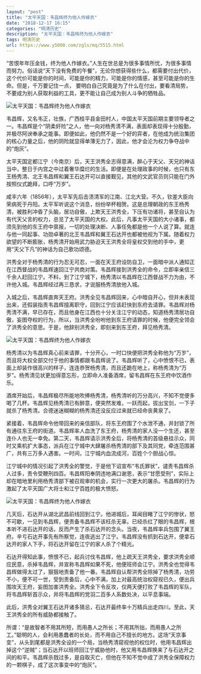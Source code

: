 ```yaml
---
layout: "post"
title: "太平天国：韦昌辉终为他人作嫁衣"
date: "2018-12-17 16:15"
categories: "明清历史"
description: "太平天国：韦昌辉终为他人作嫁衣"
tags: 明清历史
url: https://www.y5000.com/zgls/mq/5515.html
---
```






“苦恨年年压金钱，终为他人作嫁衣。”人生在世总是为很多事情所忧，为很多事情而努力。俗话说“天下没有免费的午餐”，无论你想获得些什么，都需要付出代价，这个代价可能是你的时间，可能是你的精力，可能是你的情感，甚至可能是你的生命。但是，千万要记住一点，
要明白自己究竟是为了什么在付出，要看清局势，不要成为别人获取利益的工具，更不能让自己成为别人斗争的牺牲品。

![太平天国：韦昌辉终为他人作嫁衣](/uploads/allimg/161118/6-16111Q5292K21.JPG)

韦昌辉，又名韦正，壮族，广西桂平县金田村人，中国太平天国前期主要领导者之一。韦昌辉是个“阴柔奸险”之人，他一向对杨秀清不满，表面却表现得十分殷勤，并极尽阿谀奉承之能事。即便如此，他仍然不是一个好的弈者，在他成为统治集团的核心力量之后，他的阴险就显得单薄无力了，因此，他才会沦为权力争夺战中的“炮灰”。

太平天国定都江宁（今南京）后，天王洪秀全志得意满，醉心于天父、天兄的神话当中，整日于内宫之中过着奢华糜烂的生活。即便是在处理政事的时候，也只有东王杨秀清、北王韦昌辉和翼王石达开可以直接觐见，其他的文武官员则只能在门外按照仪式跪拜，口呼“万岁”。

咸丰六年（1856年），太平军先后击溃清军的江南、江北大营。不久，钦差大臣向荣病死于丹阳。太平军听说这个消息，纷纷举杯相贺。这是总理朝政的东王杨秀清，被胜利冲昏了头脑，居功自傲，上欺天王洪秀全，下压有功诸将，甚至自认为有代天父言的权力，总览了太平天国的大权。此后，凡事太平天国的大小诸事，都须先到他的东王府中禀报，一切的处理决断、人事任免都是他一个人说了算。就连与他一同起事、功勋卓著的北王韦昌辉和翼王石达开也都被他视为下属。随着权力欲望的不断膨胀，杨秀清开始用武力胁迫天王洪秀全将皇权交到他的手中，更用“天父下凡”的神话为自己歌功颂德。

洪秀全对于杨秀清的行为忍无可忍，一面在天王府设防自卫，一面暗中派人通知正在江西督战的韦昌辉速回江宁共商对策。韦昌辉接到洪秀全的命令，立即率亲信三千余人赶回江宁。不料，到了江宁城下，杨秀清以韦昌辉在江西督战不力为由，不许他入城。韦昌辉经过再三恳求，才说服杨秀清放他入城。

入城之后，韦昌辉直奔天王府。洪秀全见韦昌辉回来，心中暗自开心，但并未表现出来，还假装指责韦昌辉擅离职守，回到江宁应该赶快到东府去请罪。韦昌辉对杨秀清不满，早已存在，而且他身在江西也十分关注江宁的动态，知道杨秀清居功自傲，妄图夺权的行为，所以，当洪秀全吩咐他到东王府请罪的时候，他便完全领会了洪秀全的意思。于是，他辞别洪秀全，即刻来到东王府，拜见杨秀清。

![太平天国：韦昌辉终为他人作嫁衣](/uploads/allimg/161118/6-16111Q53001429.JPG)

杨秀清以为韦昌辉真心前来请罪，十分开心，一时口快便把洪秀全称他为“万岁”，而且将大权全部交付于他的事情都跟韦昌辉说了。韦昌辉听了，心中愤恨不已，表面上却装作很高兴的样子，连连恭贺杨秀清，而且还跪在地上，称杨秀清为“万岁”。杨秀清见状更加得意忘形，立即命人准备酒席，留韦昌辉在东王府中饮酒作乐。

酒席开始后，韦昌辉极尽所能地吹捧杨秀清，杨秀清听的万分高兴，不知不觉便多喝了几杯。韦昌辉见杨秀清已有醉意，便突然发难，一跃而起，拔出宝剑，一下子就杀了杨秀清。合德迷迷糊糊的杨秀清还没反应过来就已经命丧黄泉了。

紧接着，韦昌辉命令他带回来的亲信部队，将东王府围了个水泄不通，并封锁了所有通往东王府的街道。韦昌辉率人血洗了东王府，杨秀清的家人没一个生还，甚至连仆人也无一幸免。第二天，韦昌辉请示洪秀全后，将杨秀清的首级悬挂示众，同时又乘机扩大事态，派兵在江宁城中大肆屠杀杨秀清的部下及其同党，牵连范围甚广，共有三万多人遇害。一时间，江宁城内血流成河，百姓个个胆战心惊。

江宁城中的情况引起了洪秀全的警觉，于是他下诏宣布“韦氏罪状”，谴责韦昌辉杀人过多，责令受鞭刑四百。韦昌辉阳奉阴违地满口谢恩，表示“甘愿受刑”，实际上却在暗地里利用杨秀清部下被召观审的机会，实行一次更大的屠杀。韦昌辉的行为激起了太平天国广大将士和江宁百姓的极大愤怒。

![太平天国：韦昌辉终为他人作嫁衣](/uploads/allimg/161118/6-16111Q52949116.JPG)

几天后，石达开从湖北武昌前线回到江宁。他进城后，耳闻目睹了江宁的惨状，怒不可歇，一见到韦昌辉，便责备韦昌辉不该枉杀无辜。已经杀红了眼的韦昌辉，根本听不进石达开的话，反而产生了杀石达开的念头。当夜，韦昌辉率兵包围了翼王府。辛亏石达开事先有所察觉，连夜逃出了江宁。韦昌辉没有抓到石达开，便拿石达开的家人下手，将石达开留在江宁的家人杀了个精光。

石达开得知此事，愤恨不已，起兵讨伐韦昌辉，他上疏天王洪秀全，要求洪秀全顺应民意，杀掉韦昌辉，并宣称韦昌辉如果不死，他便班师会江宁。洪秀全也觉得韦昌辉做得太过了，狠狠地责备了他一番。韦昌辉自认帮洪秀全除掉了杨秀清，功劳不小，便不可一世，受到责备后，心中不满，加上对最高统治权窥视已久，便出兵围攻天王府，妄图加害洪秀全。洪秀全下令反攻，仅两天便打败了韦昌辉的军队，将韦昌辉斩首示众，并将韦昌辉的党羽二百多人系数处决，以平息事端。

此后，洪秀全对翼王石达开诸多猜忌，石达开最终率十万精兵出走四川。至此，天王洪秀全的所有威胁都接触了。

所谓：“是故智者不用其所短，而用愚人之所长；不用其所拙，而用愚人之所工。”聪明的人，会利用愚蠢者的长处，而不用自己不擅长的地方。这场“天京事变”，从头到尾都是洪秀全设的一个局，当杨秀清窥视他的权位时，他用韦昌辉出掉这个“逆贼”；当石达开以班师回江宁威胁他时，他又用韦昌辉换来了与石达开之间的和平。韦昌辉杀戮过多，是自取灭亡，但他在不知不觉中成了洪秀全保障权力的一颗棋子，成了这次事变中的“炮灰”。
